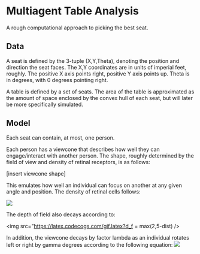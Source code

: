 # Multiagent Table Analysis
A rough computational approach to picking the best seat.

## Data

A seat is defined by the 3-tuple (X,Y,Theta), denoting the position and direction the seat faces.
The X,Y coordinates are in units of imperial feet, roughly. The positive X axis points right, positive Y axis points up. Theta is in degrees, with 0 degrees pointing right. 


A table is defined by a set of seats. The area of the table is approximated as the amount of space enclosed by the convex hull of each seat, but will later be more specifically simulated.

## Model

Each seat can contain, at most, one person.

Each person has a viewcone that describes how well they can engage/interact with another person. The shape, roughly determined by the field of view and density of retinal receptors, is as follows:

[insert viewcone shape]

This emulates how well an individual can focus on another at any given angle and position. The density of retinal cells follows:

<img src="retinal_density.jpg"/>

The depth of field also decays according to:

<img src="https://latex.codecogs.com/gif.latex?d_f = max(2,5-dist) /> 



In addition, the viewcone decays by factor lambda as an individual rotates left or right by gamma degrees according to the following equation:
<img src="https://latex.codecogs.com/gif.latex?\lambda = (90/(1-\alpha)-abs(\gamma))/90/(1-\alpha)" /> 
